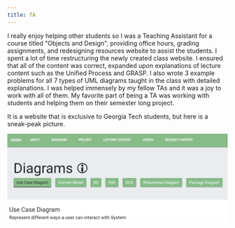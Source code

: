 ```yaml
---
title: TA
---
```


I really enjoy helping other students so I was a Teaching Assistant for a course titled "Objects and Design", providing office hours, grading assignments, and redesigning resources website to assist the students. I spent a lot of time restructuring the newly created class website. I ensured that all of the content was correct, expanded upon explanations of lecture content such as the Unified Process and GRASP. I also wrote 3 example problems for all 7 types of UML diagrams taught in the class with detailed explanations. I was helped immensely by my fellow TAs and it was a joy to work with all of them. My favorite part of being a TA was working with students and helping them on their semester long project.

It is a website that is exclusive to Georgia Tech students, but here is a sneak-peak picture.

![Obdes website diagrams page](../../images/obdes.png)
